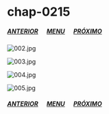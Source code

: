 # chap-0215
##### [ANTERIOR](/nano-machine/chap-0214/readme.md)&nbsp;&nbsp;&nbsp;&nbsp;&nbsp;&nbsp;[MENU](/nano-machine/readme.md)&nbsp;&nbsp;&nbsp;&nbsp;&nbsp;&nbsp;[PRÓXIMO](/nano-machine/chap-0216/readme.md)
![002.jpg](002.jpg)

![003.jpg](003.jpg)

![004.jpg](004.jpg)

![005.jpg](005.jpg)

##### [ANTERIOR](/nano-machine/chap-0214/readme.md)&nbsp;&nbsp;&nbsp;&nbsp;&nbsp;&nbsp;[MENU](/nano-machine/readme.md)&nbsp;&nbsp;&nbsp;&nbsp;&nbsp;&nbsp;[PRÓXIMO](/nano-machine/chap-0216/readme.md)
